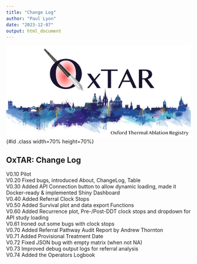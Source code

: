 ```yaml
---
title: "Change Log"
author: "Paul Lyon"
date: "2023-12-07"
output: html_document
---
```


![OxTAR](oxtarlogo.png){#id .class width=70% height=70%}

## OxTAR: Change Log

V0.10  Pilot<br>
V0.20  Fixed bugs, introduced About, ChangeLog, Table<br>
V0.30  Added API Connection button to allow dynamic loading, made it Docker-ready & implemented Shiny Dashboard<br>
V0.40  Added Referral Clock Stops<br>
V0.50  Added Survival plot and data export Functions<br>
V0.60  Added Recurrence plot, Pre-/Post-DDT clock stops and dropdown for API study loading<br>
V0.61  Ironed out some bugs with clock stops<br>
V0.70  Added Referral Pathway Audit Report by Andrew Thornton<br>
V0.71  Added Provisional Treatment Date<br>
V0.72  Fixed JSON bug with empty matrix (when not NA)<br>
V0.73  Improved debug output logs for referral analysis<br>
V0.74  Added the Operators Logbook<br>
